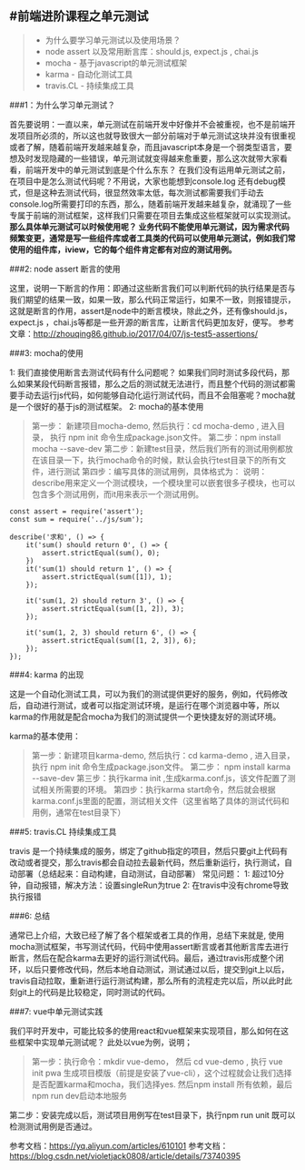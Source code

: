 ﻿﻿#前端进阶课程之单元测试
---

> * 为什么要学习单元测试以及使用场景？
> * node assert 以及常用断言库：should.js, expect.js , chai.js
> * mocha - 基于javascript的单元测试框架
> * karma - 自动化测试工具
> * travis.CL - 持续集成工具

###1：为什么学习单元测试？

首先要说明：一直以来，单元测试在前端开发中好像并不会被重视，也不是前端开发项目所必须的，所以这也就导致很大一部分前端对于单元测试这块并没有很重视或者了解，随着前端开发越来越复杂，而且javascript本身是一个弱类型语言，要想及时发现隐藏的一些错误，单元测试就变得越来愈重要，那么这次就带大家看看，前端开发中的单元测试到底是个什么东东？
在我们没有运用单元测试之前，在项目中是怎么测试代码呢？不用说，大家也能想到console.log 还有debug模式，但是这种去测试代码，很显然效率太低，每次测试都需要我们手动去console.log所需要打印的东西，那么，随着前端开发越来越复杂，就涌现了一些专属于前端的测试框架，这样我们只需要在项目去集成这些框架就可以实现测试。
**那么具体单元测试可以时候使用呢？
业务代码不能使用单元测试，因为需求代码频繁变更，通常是写一些组件库或者工具类的代码可以使用单元测试，例如我们常使用的组件库，iview，它的每个组件肯定都有对应的测试用例。**

###2:  node assert 断言的使用

这里，说明一下断言的作用：即通过这些断言我们可以判断代码的执行结果是否与我们期望的结果一致，如果一致，那么代码正常运行，如果不一致，则报错提示，这就是断言的作用，assert是node中的断言模块，除此之外，还有像should.js， expect.js ，chai.js等都是一些开源的断言库，让断言代码更加友好，便写。
参考文章：http://zhouqing86.github.io/2017/04/07/js-test5-assertions/

###3:  mocha的使用

1: 我们直接使用断言去测试代码有什么问题呢？
如果我们同时测试多段代码，那么如果某段代码断言报错，那么之后的测试就无法进行，而且整个代码的测试都需要手动去运行js代码，如何能够自动化运行测试代码，而且不会阻塞呢？mocha就是一个很好的基于js的测试框架。
2: mocha的基本使用
>  第一步： 新建项目mocha-demo,  然后执行：cd mocha-demo , 进入目录， 执行 npm init 命令生成package.json文件。
>  第二步：npm install mocha --save-dev
>  第二步：新建test目录，然后我们所有的测试用例都放在该目录一下，执行mocha命令的时候，默认会执行test目录下的所有文件，进行测试
>  第四步：编写具体的测试用例，具体格式为：
说明：describe用来定义一个测试模块，一个模块里可以嵌套很多子模块，也可以包含多个测试用例，而it用来表示一个测试用例。

```
const assert = require('assert');
const sum = require('../js/sum');

describe('求和', () => {
    it('sum() should return 0', () => {
        assert.strictEqual(sum(), 0);
    })
    it('sum(1) should return 1', () => {
        assert.strictEqual(sum([1]), 1);
    });

    it('sum(1, 2) should return 3', () => {
        assert.strictEqual(sum([1, 2]), 3);
    });

    it('sum(1, 2, 3) should return 6', () => {
        assert.strictEqual(sum([1, 2, 3]), 6);
    });
});
```
###4: karma 的出现

这是一个自动化测试工具，可以为我们的测试提供更好的服务，例如，代码修改后，自动进行测试，或者可以指定测试环境，是运行在哪个浏览器中等，所以karma的作用就是配合mocha为我们的测试提供一个更快捷友好的测试环境。

karma的基本使用：
> 第一步：新建项目karma-demo,  然后执行：cd karma-demo , 进入目录， 执行 npm init 命令生成package.json文件。
> 第二步： npm install karma --save-dev
> 第三步：执行karma init ,生成karma.conf.js，该文件配置了测试相关所需要的环境。
> 第四步：执行karma start命令，然后就会根据karma.conf.js里面的配置，测试相关文件（这里省略了具体的测试代码和用例，通常在test目录下）

###5: travis.CL 持续集成工具

travis 是一个持续集成的服务，绑定了github指定的项目，然后只要git上代码有改动或者提交，那么travis都会自动拉去最新代码，然后重新运行，执行测试，自动部署（总结起来：自动构建，自动测试，自动部署）
常见问题：
1: 超过10分钟，自动报错，解决方法：设置singleRun为true
2: 在travis中没有chrome导致执行报错


###6: 总结

通常已上介绍，大致已经了解了各个框架或者工具的作用，总结下来就是, 使用mocha测试框架，书写测试代码，代码中使用assert断言或者其他断言库去进行断言，然后在配合karma去更好的运行测试代码。最后，通过travis形成整个闭环，以后只要修改代码，然后本地自动测试，测试通过以后，提交到git上以后，travis自动拉取，重新进行运行测试构建，那么所有的流程走完以后，所以此时此刻git上的代码是比较稳定，同时测试的代码。

###7: vue中单元测试实践

我们平时开发中，可能比较多的使用react和vue框架来实现项目，那么如何在这些框架中实现单元测试呢？
此处以vue为例，说明；
> 第一步：执行命令：mkdir vue-demo， 然后 cd vue-demo , 执行 vue init pwa 生成项目模版（前提是安装了vue-cli），这个过程就会让我们选择是否配置karma和mocha，我们选择yes. 然后npm install 所有依赖，最后npm run dev启动本地服务

第二步：安装完成以后，测试项目用例写在test目录下，执行npm run unit 既可以检测测试用例是否通过。


参考文档：https://yq.aliyun.com/articles/610101
参考文档：https://blog.csdn.net/violetjack0808/article/details/73740395
